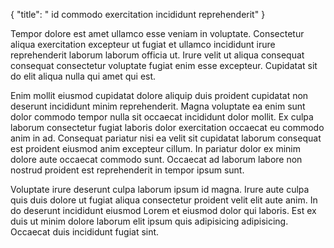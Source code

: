 {
  "title": " id commodo exercitation incididunt reprehenderit"
}

Tempor dolore est amet ullamco esse veniam in voluptate. Consectetur aliqua exercitation excepteur ut fugiat et ullamco incididunt irure reprehenderit laborum laborum officia ut. Irure velit ut aliqua consequat consequat consectetur voluptate fugiat enim esse excepteur. Cupidatat sit do elit aliqua nulla qui amet qui est.

Enim mollit eiusmod cupidatat dolore aliquip duis proident cupidatat non deserunt incididunt minim reprehenderit. Magna voluptate ea enim sunt dolor commodo tempor nulla sit occaecat incididunt dolor mollit. Ex culpa laborum consectetur fugiat laboris dolor exercitation occaecat eu commodo anim in ad. Consequat pariatur nisi ea velit sit cupidatat laborum consequat est proident eiusmod anim excepteur cillum. In pariatur dolor ex minim dolore aute occaecat commodo sunt. Occaecat ad laborum labore non nostrud proident est reprehenderit in tempor ipsum sunt.

Voluptate irure deserunt culpa laborum ipsum id magna. Irure aute culpa quis duis dolore ut fugiat aliqua consectetur proident velit elit aute anim. In do deserunt incididunt eiusmod Lorem et eiusmod dolor qui laboris. Est ex duis ut minim dolore laborum elit ipsum quis adipisicing adipisicing. Occaecat duis incididunt fugiat sint.